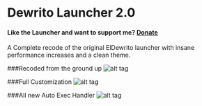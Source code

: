 # Dewrito Launcher 2.0

#### Like the Launcher and want to support me? [Donate](https://www.paypal.com/cgi-bin/webscr?cmd=_donations&business=6LJCPCQ3KLQ28&lc=US&item_name=FishPhd%20Github&currency_code=USD&bn=PP%2dDonationsBF%3abtn_donate_LG%2egif%3aNonHosted)

A Complete recode of the original ElDewrito launcher with insane performance increases and  a clean theme.

###Recoded from the ground up
![alt tag](http://i.imgur.com/ldjJkag.png)

###Full Customization
![alt tag](http://i.imgur.com/hmy6ANq.png)

###All new Auto Exec Handler
![alt tag](http://i.imgur.com/sCaIQpx.png)




